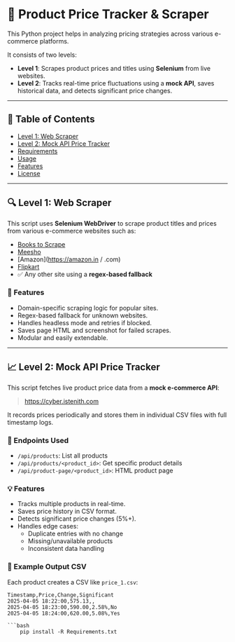# 🛒 Product Price Tracker & Scraper

This Python project helps in analyzing pricing strategies across various e-commerce platforms.

It consists of two levels:

- **Level 1**: Scrapes product prices and titles using **Selenium** from live websites.
- **Level 2**: Tracks real-time price fluctuations using a **mock API**, saves historical data, and detects significant price changes.

---

## 🧭 Table of Contents

- [Level 1: Web Scraper](#level-1-web-scraper)
- [Level 2: Mock API Price Tracker](#level-2-mock-api-price-tracker)
- [Requirements](#requirements)
- [Usage](#usage)
- [Features](#features)
- [License](#license)

---

## 🔍 Level 1: Web Scraper

This script uses **Selenium WebDriver** to scrape product titles and prices from various e-commerce websites such as:

- [Books to Scrape](https://books.toscrape.com/)
- [Meesho](https://meesho.com)
- [Amazon](https://amazon.in / .com)
- [Flipkart](https://flipkart.com)
- ✅ Any other site using a **regex-based fallback**

### 🚀 Features

- Domain-specific scraping logic for popular sites.
- Regex-based fallback for unknown websites.
- Handles headless mode and retries if blocked.
- Saves page HTML and screenshot for failed scrapes.
- Modular and easily extendable.

---

## 📈 Level 2: Mock API Price Tracker

This script fetches live product price data from a **mock e-commerce API**:

> https://cyber.istenith.com

It records prices periodically and stores them in individual CSV files with full timestamp logs.

### 🔧 Endpoints Used

- `/api/products`: List all products  
- `/api/products/<product_id>`: Get specific product details  
- `/api/product-page/<product_id>`: HTML product page

### 💡 Features

- Tracks multiple products in real-time.
- Saves price history in CSV format.
- Detects significant price changes (5%+).
- Handles edge cases:
  - Duplicate entries with no change
  - Missing/unavailable products
  - Inconsistent data handling

### 📁 Example Output CSV

Each product creates a CSV like `price_1.csv`:

```csv
Timestamp,Price,Change,Significant
2025-04-05 18:22:00,575.13,, 
2025-04-05 18:23:00,590.00,2.58%,No
2025-04-05 18:24:00,620.00,5.08%,Yes

```bash 
    pip install -R Requirements.txt


